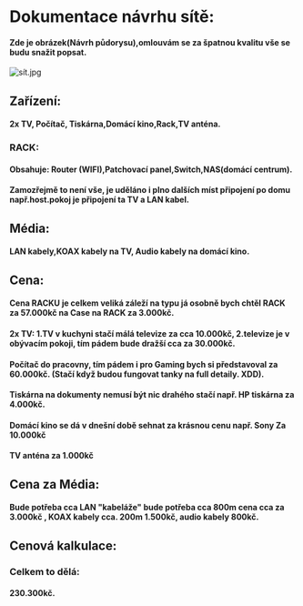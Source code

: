 # Dokumentace návrhu sítě:

#### Zde je obrázek(Návrh půdorysu),omlouvám se za špatnou kvalitu vše se budu snažit popsat.
![sít.jpg](sít.jpg)

## Zařízení:
#### 2x TV, Počítač, Tiskárna,Domácí kino,Rack,TV anténa.
### RACK:
#### Obsahuje: Router (WIFI),Patchovací panel,Switch,NAS(domácí centrum).
#### Zamozřejmě to není vše, je uděláno i plno dalších míst připojení po domu např.host.pokoj je připojení ta TV a LAN kabel.

## Média:
#### LAN kabely,KOAX kabely na TV, Audio kabely na domácí kino.

## Cena:
####  Cena RACKU je celkem veliká záleží na typu já osobně bych chtěl RACK za 57.000kč na Case na RACK za 3.000kč.
#### 2x TV: 1.TV v kuchyni stačí málá televize za cca 10.000kč, 2.televize je v obývacím pokoji, tím pádem bude dražší cca za 30.000kč. 
#### Počítač do pracovny, tím pádem i pro Gaming bych si představoval za 60.000kč. (Stačí když budou fungovat tanky na full detaily. XDD).
#### Tiskárna na dokumenty nemusí být nic drahého stačí např. HP tiskárna za 4.000kč.
#### Domácí kino se dá v dnešní době sehnat za krásnou cenu např. Sony Za 10.000kč
#### TV anténa za 1.000kč
## Cena za Média:
#### Bude potřeba cca LAN "kabeláže" bude potřeba cca 800m cena cca za 3.000kč , KOAX kabely cca. 200m 1.500kč, audio kabely 800kč.
## Cenová kalkulace:
### Celkem to dělá:
#### 230.300kč.






